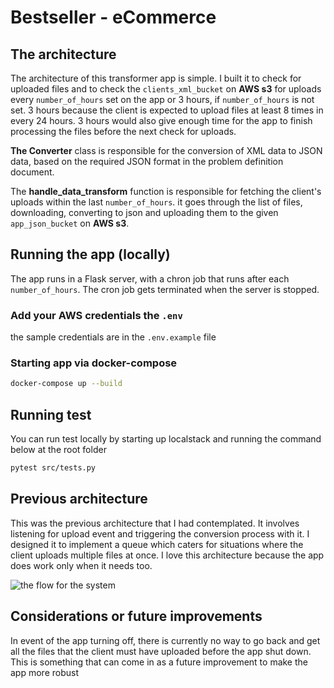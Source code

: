 # Bestseller - eCommerce

## The architecture 
The architecture of this transformer app is simple.
I built it to check for uploaded files and to check the `clients_xml_bucket` on **AWS s3** for uploads every `number_of_hours` set on the app or 3 hours, if `number_of_hours` is not set. 3 hours because the client is expected to upload files at least 8 times in every 24 hours. 3 hours would also give enough time for the app to finish processing the files before the next check for uploads.


**The Converter** class is responsible for the conversion of XML data to JSON data, based on the required JSON format in the problem definition document.


The **handle_data_transform** function is responsible for fetching the client's uploads within the last `number_of_hours`. it goes through the list of files, downloading, converting to json and uploading them to the given `app_json_bucket` on **AWS s3**.


## Running the app (locally)
The app runs in a Flask server, with a chron job that runs after each `number_of_hours`. The cron job gets terminated when the server is stopped.

### Add your AWS credentials the `.env`
the sample credentials are in the `.env.example` file

### Starting app via docker-compose

```bash
docker-compose up --build 
```

## Running test
You can run test locally by starting up localstack and running the command below at the root folder

```bash
pytest src/tests.py
```


## Previous architecture
This was the previous architecture that I had contemplated. It involves listening for upload event and triggering the conversion process with it. I designed it to implement a queue which caters for situations where the client uploads multiple files at once. I love this architecture because the app does work only when it needs too.


![the flow for the system](https://res.cloudinary.com/teamhaven/image/upload/v1613113741/bestseller-challenge.png)

## Considerations or future improvements
In event of the app turning off, there is currently no way to go back and get all the files that the client must have uploaded before the app shut down. This is something that can come in as a future improvement to make the app more robust
